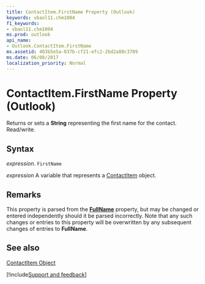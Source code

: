```yaml
---
title: ContactItem.FirstName Property (Outlook)
keywords: vbaol11.chm1004
f1_keywords:
- vbaol11.chm1004
ms.prod: outlook
api_name:
- Outlook.ContactItem.FirstName
ms.assetid: 403b5e5a-037b-cf21-efc2-2bd2a80c3789
ms.date: 06/08/2017
localization_priority: Normal
---
```



# ContactItem.FirstName Property (Outlook)

Returns or sets a  **String** representing the first name for the contact. Read/write.


## Syntax

_expression_. `FirstName`

_expression_ A variable that represents a [ContactItem](./Outlook.ContactItem.md) object.


## Remarks

This property is parsed from the  **[FullName](Outlook.ContactItem.FullName.md)** property, but may be changed or entered independently should it be parsed incorrectly. Note that any such changes or entries to this property will be overwritten by any subsequent changes of entries to **FullName**.


## See also


[ContactItem Object](Outlook.ContactItem.md)

[!include[Support and feedback](~/includes/feedback-boilerplate.md)]